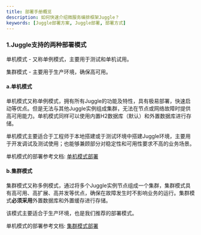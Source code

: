 ```yaml
---
title: 部署手册概览
description: 如何快速介绍微服务编排框架Juggle？
keywords: [Juggle部署方案, Juggle部署, 部署方式]
---
```


### 1.Juggle支持的两种部署模式

单机模式 - 又称单例模式，主要用于测试和单机试用。

集群模式 - 主要用于生产环境，确保高可用。

#### a.单机模式

单机模式又称单例模式，拥有所有Juggle的功能及特性，具有极易部署，快速启动等优点。但是无法与其他Juggle实例组成集群，无法在节点或网络故障时提供高可用能力。单机模式同样可以使用内置H2数据库（默认）和外置数据库进行存储。



单机模式主要适合于工程师于本地搭建或于测试环境中搭建Juggle环境，主要用于开发调试及测试使用；也能够兼顾部分对稳定性和可用性要求不高的业务场景。



单机模式的部署参考文档: [单机模式部署](https://juggle.plus/docs/guide/operation/deployment-standalone)

#### b.集群模式

集群模式又称多例模式，通过将多个Juggle实例节点组成一个集群，集群模式具有高可用、高扩展、高并发等优点，确保在故障发生时不影响业务的运行。集群模式**必须采用**外置数据库和外置缓存进行存储。



该模式主要适合于生产环境，也是我们推荐的部署模式。



单机模式的部署参考文档: [集群模式部署](https://juggle.plus/docs/guide/operation/deployment-cluster)